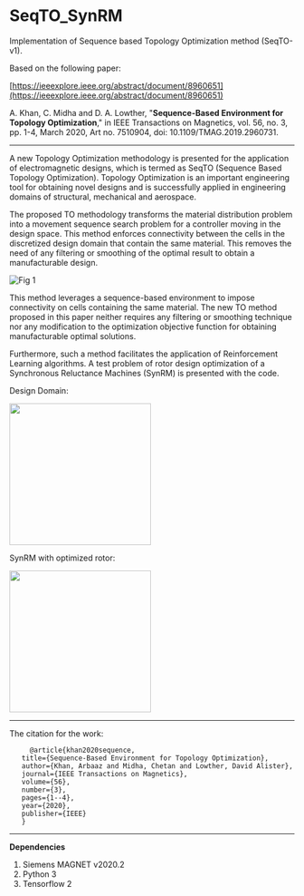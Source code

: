 # SeqTO_SynRM
Implementation of Sequence based Topology Optimization method (SeqTO-v1). 

Based on the following paper:

[https://ieeexplore.ieee.org/abstract/document/8960651](https://ieeexplore.ieee.org/abstract/document/8960651)

A. Khan, C. Midha and D. A. Lowther, "**Sequence-Based Environment for Topology Optimization**," in IEEE Transactions on Magnetics, vol. 56, no. 3, pp. 1-4, March 2020, Art no. 7510904, doi: 10.1109/TMAG.2019.2960731.

---
A new Topology Optimization methodology is presented for the application of electromagnetic designs, which is termed as SeqTO (Sequence Based Topology Optimization). Topology Optimization is an important engineering tool for obtaining novel designs and is successfully applied in engineering domains of structural, mechanical and aerospace.

The proposed TO methodology transforms the material distribution problem into a movement sequence search problem for a controller moving in the design space. This method enforces connectivity between the cells in the discretized design domain that contain the same material. This removes the need of any filtering or smoothing of the optimal result to obtain a manufacturable design. 

![Fig 1](https://user-images.githubusercontent.com/25873155/145520435-897fcd98-d4e5-40c8-a06c-5a19716eed8a.png)


This method leverages a sequence-based environment to impose connectivity on cells containing the same material. The new TO method proposed in this paper neither requires any filtering or smoothing technique nor any modification to the optimization objective function for obtaining manufacturable optimal solutions.

Furthermore, such a method facilitates the application of Reinforcement Learning algorithms. A test problem of rotor design optimization of a Synchronous Reluctance Machines (SynRM) is presented with the code.

Design Domain: 

<img src="https://user-images.githubusercontent.com/25873155/145520904-9d5bf37d-667c-44e8-a601-e8d959902d28.png" width="250" height="250">

SynRM with optimized rotor:

<img src="https://user-images.githubusercontent.com/25873155/145520842-ce61307d-4cc7-4293-991e-858369dc4ad3.png" width="250" height="250">

---
The citation for the work:
  
  
         @article{khan2020sequence,
       title={Sequence-Based Environment for Topology Optimization},
       author={Khan, Arbaaz and Midha, Chetan and Lowther, David Alister},
       journal={IEEE Transactions on Magnetics},
       volume={56},
       number={3},
       pages={1--4},
       year={2020},
       publisher={IEEE}
       }
       
       

---

**Dependencies**
1. Siemens MAGNET v2020.2
2. Python 3
3. Tensorflow 2
